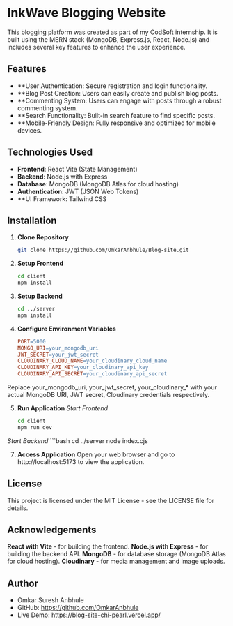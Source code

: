 # InkWave Blogging Website

This blogging platform was created as part of my CodSoft internship. It is built using the MERN stack (MongoDB, Express.js, React, Node.js) and includes several key features to enhance the user experience.

## Features

- **User Authentication: Secure registration and login functionality.
- **Blog Post Creation: Users can easily create and publish blog posts.
- **Commenting System: Users can engage with posts through a robust commenting system.
- **Search Functionality: Built-in search feature to find specific posts.
- **Mobile-Friendly Design: Fully responsive and optimized for mobile devices.

## Technologies Used

- **Frontend**: React Vite (State Management)
- **Backend**: Node.js with Express
- **Database**: MongoDB (MongoDB Atlas for cloud hosting)
- **Authentication**: JWT (JSON Web Tokens)
- **UI Framework: Tailwind CSS

## Installation

1. **Clone Repository**

   ```bash
   git clone https://github.com/OmkarAnbhule/Blog-site.git
   
2. **Setup Frontend**
   ```bash
   cd client
   npm install

3. **Setup Backend**
   ```bash
   cd ../server
   npm install
   
4. **Configure Environment Variables**
   ```makefile
   PORT=5000
   MONGO_URI=your_mongodb_uri
   JWT_SECRET=your_jwt_secret
   CLOUDINARY_CLOUD_NAME=your_cloudinary_cloud_name
   CLOUDINARY_API_KEY=your_cloudinary_api_key
   CLOUDINARY_API_SECRET=your_cloudinary_api_secret
Replace your_mongodb_uri, your_jwt_secret, your_cloudinary_* with your actual MongoDB URI, JWT secret, Cloudinary credentials respectively.

5. **Run Application**
   *Start Frontend*
     ```bash
     cd client
     npm run dev
  
  *Start Backend*
    ```bash
    cd ../server
    node index.cjs
    
7. **Access Application**
  Open your web browser and go to http://localhost:5173 to view the application.

## License
  This project is licensed under the MIT License - see the LICENSE file for details.

## Acknowledgements
**React with Vite** - for building the frontend.
**Node.js with Express** - for building the backend API.
**MongoDB** - for database storage (MongoDB Atlas for cloud hosting).
**Cloudinary** - for media management and image uploads.
## Author
 - Omkar Suresh Anbhule
 - GitHub: https://github.com/OmkarAnbhule
 - Live Demo: https://blog-site-chi-pearl.vercel.app/
